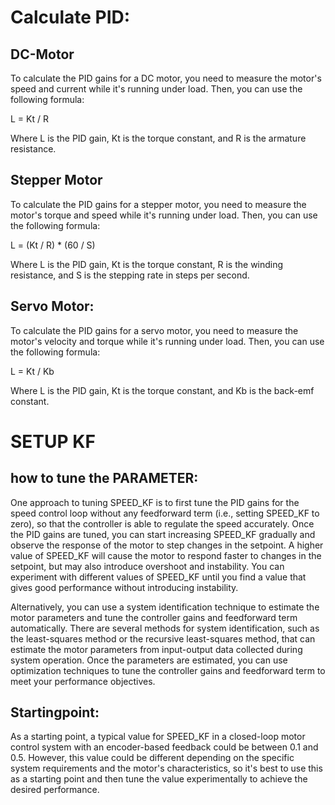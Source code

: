 # Calculate PID:
## DC-Motor
To calculate the PID gains for a DC motor, you need to measure the motor's speed and current while it's running under load. Then, you can use the following formula:

L = Kt / R 

Where L is the PID gain, Kt is the torque constant, and R is the armature resistance.

## Stepper Motor
To calculate the PID gains for a stepper motor, you need to measure the motor's torque and speed while it's running under load. Then, you can use the following formula:

L = (Kt / R) * (60 / S)

Where L is the PID gain, Kt is the torque constant, R is the winding resistance, and S is the stepping rate in steps per second.

## Servo Motor:
To calculate the PID gains for a servo motor, you need to measure the motor's velocity and torque while it's running under load. Then, you can use the following formula:

L = Kt / Kb

Where L is the PID gain, Kt is the torque constant, and Kb is the back-emf constant.


# SETUP KF
## how to tune the PARAMETER:

One approach to tuning SPEED_KF is to first tune the PID gains for the speed control loop without any feedforward term (i.e., setting SPEED_KF to zero), so that the controller is able to regulate the speed accurately. Once the PID gains are tuned, you can start increasing SPEED_KF gradually and observe the response of the motor to step changes in the setpoint. A higher value of SPEED_KF will cause the motor to respond faster to changes in the setpoint, but may also introduce overshoot and instability. You can experiment with different values of SPEED_KF until you find a value that gives good performance without introducing instability.

Alternatively, you can use a system identification technique to estimate the motor parameters and tune the controller gains and feedforward term automatically. There are several methods for system identification, such as the least-squares method or the recursive least-squares method, that can estimate the motor parameters from input-output data collected during system operation. Once the parameters are estimated, you can use optimization techniques to tune the controller gains and feedforward term to meet your performance objectives.

## Startingpoint:
As a starting point, a typical value for SPEED_KF in a closed-loop motor control system with an encoder-based feedback could be between 0.1 and 0.5. However, this value could be different depending on the specific system requirements and the motor's characteristics, so it's best to use this as a starting point and then tune the value experimentally to achieve the desired performance.